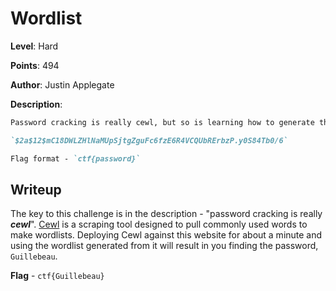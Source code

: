 # Wordlist
**Level**: Hard

**Points**: 494

**Author**: Justin Applegate

**Description**:
```markdown
Password cracking is really cewl, but so is learning how to generate the best wordlists for it. My buddy Dave found his password on [this website designed for scraping](http://books.toscrape.com/). What was it?

`$2a$12$mC18DWLZHlNaMUpSjtgZguFc6fzE6R4VCQUbRErbzP.y0S84Tb0/6`

Flag format - `ctf{password}`
```

## Writeup
The key to this challenge is in the description - "password cracking is really ***cewl***". [Cewl](https://github.com/digininja/CeWL) is a scraping tool designed to pull commonly used words to make wordlists. Deploying Cewl against this website for about a minute and using the wordlist generated from it will result in you finding the password, `Guillebeau`. 

**Flag** - `ctf{Guillebeau}`
